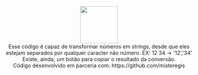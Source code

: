 <div align="center" > <img width="100vw" src="https://img.icons8.com/external-flaticons-lineal-color-flat-icons/344/external-javascript-computer-programming-icons-flaticons-lineal-color-flat-icons-2.png"/>
<div>Esse código é capaz de transformar números em strings, desde que eles estejam separados por qualquer caracter não número.
EX: 12 34 -> '12','34'
Existe, ainda, um botão para copiar o resultado da conversão.<div>
<div>Código desenvolvido em parceria com: https://github.com/misteregis</div>
